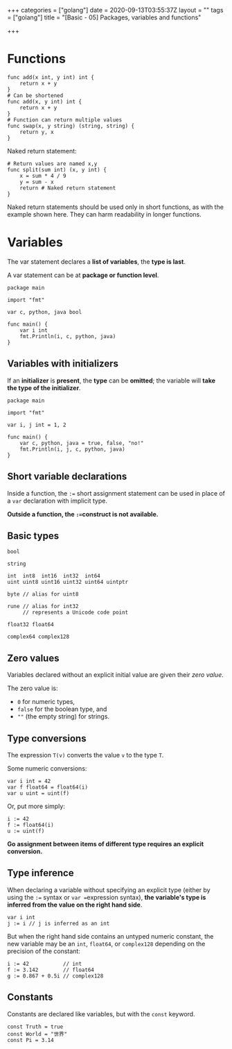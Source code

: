 +++
categories = ["golang"]
date = 2020-09-13T03:55:37Z
layout = ""
tags = ["golang"]
title = "[Basic - 05] Packages, variables and functions"

+++
# Functions

    func add(x int, y int) int {
        return x + y
    }
    # Can be shortened
    func add(x, y int) int {
        return x + y
    }
    # Function can return multiple values
    func swap(x, y string) (string, string) {
        return y, x
    }

Naked return statement:

    # Return values are named x,y
    func split(sum int) (x, y int) {
        x = sum * 4 / 9
        y = sum - x
        return # Naked return statement
    }

Naked return statements should be used only in short functions, as with the example shown here. They can harm readability in longer functions.

# Variables

The var statement declares a **list of variables**, the **type is last**.

A var statement can be at **package or function level**.

    package main
    
    import "fmt"
    
    var c, python, java bool
    
    func main() {
    	var i int
    	fmt.Println(i, c, python, java)
    }

## Variables with initializers

If an **initializer** is **present**, the **type** can be **omitted**; the variable will **take the type of the initializer**.

    package main
    
    import "fmt"
    
    var i, j int = 1, 2
    
    func main() {
    	var c, python, java = true, false, "no!"
    	fmt.Println(i, j, c, python, java)
    }

## Short variable declarations

Inside a function, the `:=` short assignment statement can be used in place of a `var` declaration with implicit type.

**Outside a function, the `:=`construct is not available.**

## Basic types

    bool
    
    string
    
    int  int8  int16  int32  int64
    uint uint8 uint16 uint32 uint64 uintptr
    
    byte // alias for uint8
    
    rune // alias for int32
         // represents a Unicode code point
    
    float32 float64
    
    complex64 complex128

## Zero values

Variables declared without an explicit initial value are given their _zero value_.

The zero value is:

* `0` for numeric types,
* `false` for the boolean type, and
* `""` (the empty string) for strings.

## Type conversions

The expression `T(v)` converts the value `v` to the type `T`.  
  
Some numeric conversions:

    var i int = 42
    var f float64 = float64(i)
    var u uint = uint(f)

Or, put more simply:

    i := 42
    f := float64(i)
    u := uint(f)

**Go assignment between items of different type requires an explicit conversion.**

## Type inference

When declaring a variable without specifying an explicit type (either by using the `:=` syntax or `var =`expression syntax), **the variable's type is inferred from the value on the right hand side**.

    var i int
    j := i // j is inferred as an int

But when the right hand side contains an untyped numeric constant, the new variable may be an `int`, `float64`, or `complex128` depending on the precision of the constant:

    i := 42           // int
    f := 3.142        // float64
    g := 0.867 + 0.5i // complex128

## Constants

Constants are declared like variables, but with the `const` keyword.

    const Truth = true
    const World = "世界"
    const Pi = 3.14